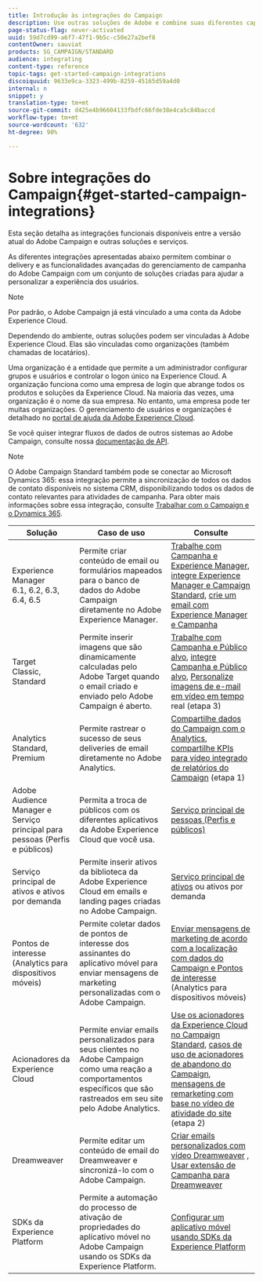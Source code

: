 ```yaml
---
title: Introdução às integrações do Campaign
description: Use outras soluções de Adobe e combine suas diferentes capacidades com Campanhas.
page-status-flag: never-activated
uuid: 59d7cd99-a6f7-47f1-9b5c-c50e27a2bef8
contentOwner: sauviat
products: SG_CAMPAIGN/STANDARD
audience: integrating
content-type: reference
topic-tags: get-started-campaign-integrations
discoiquuid: 9633e9ca-3323-499b-8259-45165d59a4d0
internal: n
snippet: y
translation-type: tm+mt
source-git-commit: d425e4b96604133fbdfc66fde38e4ca5c84baccd
workflow-type: tm+mt
source-wordcount: '632'
ht-degree: 90%

---
```



# Sobre integrações do Campaign{#get-started-campaign-integrations}

Esta seção detalha as integrações funcionais disponíveis entre a versão atual do Adobe Campaign e outras soluções e serviços.

As diferentes integrações apresentadas abaixo permitem combinar o delivery e as funcionalidades avançadas do gerenciamento de campanha do Adobe Campaign com um conjunto de soluções criadas para ajudar a personalizar a experiência dos usuários.

>[!NOTE]
>
> Por padrão, o Adobe Campaign já está vinculado a uma conta da Adobe Experience Cloud.

Dependendo do ambiente, outras soluções podem ser vinculadas à Adobe Experience Cloud. Elas são vinculadas como organizações (também chamadas de locatários).

Uma organização é a entidade que permite a um administrador configurar grupos e usuários e controlar o logon único na Experience Cloud. A organização funciona como uma empresa de login que abrange todos os produtos e soluções da Experience Cloud. Na maioria das vezes, uma organização é o nome da sua empresa. No entanto, uma empresa pode ter muitas organizações. O gerenciamento de usuários e organizações é detalhado no [portal de ajuda da Adobe Experience Cloud](https://docs.adobe.com/content/help/pt-BR/core-services/interface/manage-users-and-products/organizations.html).

Se você quiser integrar fluxos de dados de outros sistemas ao Adobe Campaign, consulte nossa [documentação de API](../../api/using/get-started-apis.md).

>[!NOTE]
>
>O Adobe Campaign Standard também pode se conectar ao Microsoft Dynamics 365: essa integração permite a sincronização de todos os dados de contato disponíveis no sistema CRM, disponibilizando todos os dados de contato relevantes para atividades de campanha. Para obter mais informações sobre essa integração, consulte [Trabalhar com o Campaign e o Dynamics 365](../../integrating/using/working-with-campaign-standard-and-microsoft-dynamics-365.md).


<table> 
 <thead> 
  <tr> 
   <th> Solução<br /> </th> 
   <th> Caso de uso<br /> </th> 
   <th> Consulte<br /> </th> 
  </tr> 
 </thead> 
 <tbody> 
  <tr> 
   <td> Experience Manager<br /> 6.1, 6.2, 6.3, 6.4, 6.5<br /> </td> 
   <td> Permite criar conteúdo de email ou formulários mapeados para o banco de dados do Adobe Campaign diretamente no Adobe Experience Manager.<br /> </td> 
   <td> 
     <a href="../../integrating/using/integrating-with-experience-manager.md">Trabalhe com Campanha e Experience Manager</a>, <a href="https://helpx.adobe.com/br/experience-manager/6-4/sites/administering/using/campaignstandard.html">integre Experience Manager e Campaign Standard</a>, <a href="https://docs.campaign.adobe.com/doc/standard/getting_started/en/ACS_AEM.html">crie um email com Experience Manager e Campanha</a> 
    </td> 
  </tr> 
  <tr> 
   <td> Target<br /> Classic, Standard<br /> </td> 
   <td> Permite inserir imagens que são dinamicamente calculadas pelo Adobe Target quando o email criado e enviado pelo Adobe Campaign é aberto.<br /> </td> 
   <td> 
    <a href="../../integrating/using/about-campaign-target-integration.md">Trabalhe com Campanha e Público alvo</a>, <a href="https://docs.adobe.com/content/help/pt-BR/target/using/integrate/campaign-and-target.html">integre Campanha e Público alvo</a>, <a href="https://helpx.adobe.com/marketing-cloud/how-to/email-marketing.html">Personalize imagens de e-mail em vídeo em tempo</a> real (etapa 3)
    </td> 
  </tr> 
  <tr> 
   <td> Analytics<br /> Standard, Premium <br /> </td> 
   <td> Permite rastrear o sucesso de seus deliveries de email diretamente no Adobe Analytics.<br /> </td> 
   <td> 
    <a href="../../integrating/using/about-campaign-analytics-integration.md">Compartilhe dados do Campaign com o Analytics</a>, <a href="https://helpx.adobe.com/marketing-cloud/how-to/email-marketing.html">compartilhe KPIs para vídeo integrado de relatórios  do Campaign</a> (etapa 1)
    </td> 
  </tr> 
  <tr> 
   <td> Adobe Audience Manager e Serviço principal para pessoas (Perfis e públicos)<br /> </td> 
   <td> Permita a troca de públicos com os diferentes aplicativos da Adobe Experience Cloud que você usa.<br /> </td> 
   <td> <a href="../../integrating/using/about-campaign-audience-manager-or-people-core-service-integration.md">Serviço principal de pessoas (Perfis e públicos)</a><br /> </td> 
  </tr> 
  <tr> 
   <td> Serviço principal de ativos e ativos por demanda<br /> </td> 
   <td> Permite inserir ativos da biblioteca da Adobe Experience Cloud em emails e landing pages criadas no Adobe Campaign.<br /> </td> 
   <td> <a href="../../integrating/using/working-with-campaign-and-assets-core-service.md">Serviço principal de ativos</a> ou ativos por demanda<br /> </td> 
  </tr> 
  <tr> 
   <td> Pontos de interesse (Analytics para dispositivos móveis)<br /> </td> 
   <td> Permite coletar dados de pontos de interesse dos assinantes do aplicativo móvel para enviar mensagens de marketing personalizadas com o Adobe Campaign.<br /> </td> 
   <td> <a href="../../integrating/using/about-campaign-points-of-interest-data-integration.md">Enviar mensagens de marketing de acordo com a localização com dados do Campaign e Pontos de interesse</a> (Analytics para dispositivos móveis)<br /> </td> 
  </tr> 
  <tr> 
   <td> Acionadores da Experience Cloud<br /> </td> 
   <td> Permite enviar emails personalizados para seus clientes no Adobe Campaign como uma reação a comportamentos específicos que são rastreados em seu site pelo Adobe Analytics.<br /> </td> 
   <td> 
    <a href="../../integrating/using/about-adobe-experience-cloud-triggers.md">Use os acionadores da Experience Cloud no Campaign Standard</a>, <a href="../../integrating/using/abandonment-triggers-use-cases.md">casos de uso de acionadores de abandono do Campaign</a>, <a href="https://helpx.adobe.com/marketing-cloud/how-to/email-marketing.html">mensagens de remarketing com base no vídeo de atividade do site</a> (etapa 2)
    </td> 
  </tr> 
  <tr> 
   <td> Dreamweaver<br /> </td> 
   <td> Permite editar um conteúdo de email do Dreamweaver e sincronizá-lo com o Adobe Campaign.<br /> </td> 
   <td> 
    <a href="https://docs.adobe.com/content/help/pt-BR/campaign-standard-learn/tutorials/designing-content/email-designer/dreamweaver-integration.translate.html">Criar emails personalizados com vídeo Dreamweaver</a> , <a href="https://helpx.adobe.com/dreamweaver/using/working-with-dreamweaver-and-campaign.html">Usar extensão de Campanha para Dreamweaver</a> 
  </td> 
  </tr> 
  <tr> 
   <td> SDKs da Experience Platform<br /> </td> 
   <td> Permite a automação do processo de ativação de propriedades do aplicativo móvel no Adobe Campaign usando os SDKs da Experience Platform.<br /> </td> 
   <td> <a href="https://helpx.adobe.com/br/campaign/kb/configuring-app-sdk.html">Configurar um aplicativo móvel usando SDKs da Experience Platform</a><br /> </td> 
  </tr> 
 </tbody> 
</table>

